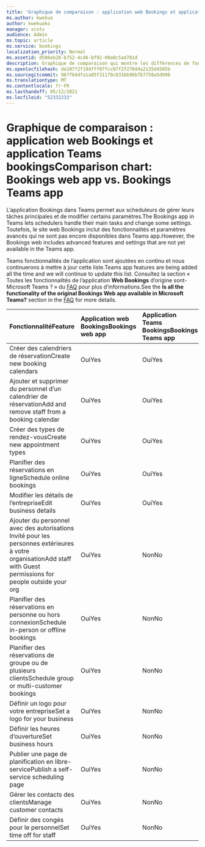 ```yaml
---
title: 'Graphique de comparaison : application web Bookings et application Teams bookings'
ms.author: kwekua
author: kwekuako
manager: scotv
audience: Admin
ms.topic: article
ms.service: bookings
localization_priority: Normal
ms.assetid: d586eb28-b752-4c46-bf92-00a0c5ad781d
description: Graphique de comparaison qui montre les différences de fonctionnalités entre l’application web Bookings et l’application Teams Bookings.
ms.openlocfilehash: de207f2f194fff07fcc07f2f278d4a2135d4585b
ms.sourcegitcommit: 967f64dfa1a05f31179c8316b96bfb7758a5d990
ms.translationtype: MT
ms.contentlocale: fr-FR
ms.lasthandoff: 05/12/2021
ms.locfileid: "52332233"
---
```

# <a name="comparison-chart-bookings-web-app-vs-bookings-teams-app"></a><span data-ttu-id="6f11e-103">Graphique de comparaison : application web Bookings et application Teams bookings</span><span class="sxs-lookup"><span data-stu-id="6f11e-103">Comparison chart: Bookings web app vs. Bookings Teams app</span></span>

<span data-ttu-id="6f11e-104">L’application Bookings dans Teams permet aux scheduleurs de gérer leurs tâches principales et de modifier certains paramètres.</span><span class="sxs-lookup"><span data-stu-id="6f11e-104">The Bookings app in Teams lets schedulers handle their main tasks and change some settings.</span></span> <span data-ttu-id="6f11e-105">Toutefois, le site web Bookings inclut des fonctionnalités et paramètres avancés qui ne sont pas encore disponibles dans Teams app.</span><span class="sxs-lookup"><span data-stu-id="6f11e-105">However, the Bookings web includes advanced features and settings that are not yet available in the Teams app.</span></span>

<span data-ttu-id="6f11e-106">Teams fonctionnalités de l’application sont ajoutées en continu et nous continuerons à mettre à jour cette liste.</span><span class="sxs-lookup"><span data-stu-id="6f11e-106">Teams app features are being added all the time and we will continue to update this list.</span></span> <span data-ttu-id="6f11e-107">Consultez la section « Toutes les fonctionnalités de l’application **Web Bookings** d’origine sont-Microsoft Teams ? » du [FAQ](bookings-faq.yml) pour plus d’informations.</span><span class="sxs-lookup"><span data-stu-id="6f11e-107">See the **Is all the functionality of the original Bookings Web app available in Microsoft Teams?** section in the [FAQ](bookings-faq.yml) for more details.</span></span>

| <span data-ttu-id="6f11e-108">Fonctionnalité</span><span class="sxs-lookup"><span data-stu-id="6f11e-108">Feature</span></span> | <span data-ttu-id="6f11e-109">Application web Bookings</span><span class="sxs-lookup"><span data-stu-id="6f11e-109">Bookings web app</span></span> | <span data-ttu-id="6f11e-110">Application Teams Bookings</span><span class="sxs-lookup"><span data-stu-id="6f11e-110">Bookings Teams app</span></span> |
|:---|:---|:---|
| <span data-ttu-id="6f11e-111">Créer des calendriers de réservation</span><span class="sxs-lookup"><span data-stu-id="6f11e-111">Create new booking calendars</span></span> | <span data-ttu-id="6f11e-112">Oui</span><span class="sxs-lookup"><span data-stu-id="6f11e-112">Yes</span></span> | <span data-ttu-id="6f11e-113">Oui</span><span class="sxs-lookup"><span data-stu-id="6f11e-113">Yes</span></span> |
| <span data-ttu-id="6f11e-114">Ajouter et supprimer du personnel d’un calendrier de réservation</span><span class="sxs-lookup"><span data-stu-id="6f11e-114">Add and remove staff from a booking calendar</span></span> | <span data-ttu-id="6f11e-115">Oui</span><span class="sxs-lookup"><span data-stu-id="6f11e-115">Yes</span></span> | <span data-ttu-id="6f11e-116">Oui</span><span class="sxs-lookup"><span data-stu-id="6f11e-116">Yes</span></span> |
| <span data-ttu-id="6f11e-117">Créer des types de rendez-vous</span><span class="sxs-lookup"><span data-stu-id="6f11e-117">Create new appointment types</span></span> | <span data-ttu-id="6f11e-118">Oui</span><span class="sxs-lookup"><span data-stu-id="6f11e-118">Yes</span></span> | <span data-ttu-id="6f11e-119">Oui</span><span class="sxs-lookup"><span data-stu-id="6f11e-119">Yes</span></span> |
| <span data-ttu-id="6f11e-120">Planifier des réservations en ligne</span><span class="sxs-lookup"><span data-stu-id="6f11e-120">Schedule online bookings</span></span> | <span data-ttu-id="6f11e-121">Oui</span><span class="sxs-lookup"><span data-stu-id="6f11e-121">Yes</span></span> | <span data-ttu-id="6f11e-122">Oui</span><span class="sxs-lookup"><span data-stu-id="6f11e-122">Yes</span></span> |
| <span data-ttu-id="6f11e-123">Modifier les détails de l’entreprise</span><span class="sxs-lookup"><span data-stu-id="6f11e-123">Edit business details</span></span> | <span data-ttu-id="6f11e-124">Oui</span><span class="sxs-lookup"><span data-stu-id="6f11e-124">Yes</span></span> | <span data-ttu-id="6f11e-125">Oui</span><span class="sxs-lookup"><span data-stu-id="6f11e-125">Yes</span></span> |
| <span data-ttu-id="6f11e-126">Ajouter du personnel avec des autorisations Invité pour les personnes extérieures à votre organisation</span><span class="sxs-lookup"><span data-stu-id="6f11e-126">Add staff with Guest permissions for people outside your org</span></span> | <span data-ttu-id="6f11e-127">Oui</span><span class="sxs-lookup"><span data-stu-id="6f11e-127">Yes</span></span> | <span data-ttu-id="6f11e-128">Non</span><span class="sxs-lookup"><span data-stu-id="6f11e-128">No</span></span> |
| <span data-ttu-id="6f11e-129">Planifier des réservations en personne ou hors connexion</span><span class="sxs-lookup"><span data-stu-id="6f11e-129">Schedule in-person or offline bookings</span></span> | <span data-ttu-id="6f11e-130">Oui</span><span class="sxs-lookup"><span data-stu-id="6f11e-130">Yes</span></span> | <span data-ttu-id="6f11e-131">Non</span><span class="sxs-lookup"><span data-stu-id="6f11e-131">No</span></span> |
| <span data-ttu-id="6f11e-132">Planifier des réservations de groupe ou de plusieurs clients</span><span class="sxs-lookup"><span data-stu-id="6f11e-132">Schedule group or multi-customer bookings</span></span> | <span data-ttu-id="6f11e-133">Oui</span><span class="sxs-lookup"><span data-stu-id="6f11e-133">Yes</span></span> | <span data-ttu-id="6f11e-134">Non</span><span class="sxs-lookup"><span data-stu-id="6f11e-134">No</span></span> |
| <span data-ttu-id="6f11e-135">Définir un logo pour votre entreprise</span><span class="sxs-lookup"><span data-stu-id="6f11e-135">Set a logo for your business</span></span> | <span data-ttu-id="6f11e-136">Oui</span><span class="sxs-lookup"><span data-stu-id="6f11e-136">Yes</span></span> | <span data-ttu-id="6f11e-137">Non</span><span class="sxs-lookup"><span data-stu-id="6f11e-137">No</span></span> |
| <span data-ttu-id="6f11e-138">Définir les heures d’ouverture</span><span class="sxs-lookup"><span data-stu-id="6f11e-138">Set business hours</span></span> | <span data-ttu-id="6f11e-139">Oui</span><span class="sxs-lookup"><span data-stu-id="6f11e-139">Yes</span></span> | <span data-ttu-id="6f11e-140">Non</span><span class="sxs-lookup"><span data-stu-id="6f11e-140">No</span></span> |
| <span data-ttu-id="6f11e-141">Publier une page de planification en libre-service</span><span class="sxs-lookup"><span data-stu-id="6f11e-141">Publish a self-service scheduling page</span></span> | <span data-ttu-id="6f11e-142">Oui</span><span class="sxs-lookup"><span data-stu-id="6f11e-142">Yes</span></span> | <span data-ttu-id="6f11e-143">Non</span><span class="sxs-lookup"><span data-stu-id="6f11e-143">No</span></span> |
| <span data-ttu-id="6f11e-144">Gérer les contacts des clients</span><span class="sxs-lookup"><span data-stu-id="6f11e-144">Manage customer contacts</span></span> | <span data-ttu-id="6f11e-145">Oui</span><span class="sxs-lookup"><span data-stu-id="6f11e-145">Yes</span></span> | <span data-ttu-id="6f11e-146">Non</span><span class="sxs-lookup"><span data-stu-id="6f11e-146">No</span></span> |
| <span data-ttu-id="6f11e-147">Définir des congés pour le personnel</span><span class="sxs-lookup"><span data-stu-id="6f11e-147">Set time off for staff</span></span> | <span data-ttu-id="6f11e-148">Oui</span><span class="sxs-lookup"><span data-stu-id="6f11e-148">Yes</span></span> | <span data-ttu-id="6f11e-149">Non</span><span class="sxs-lookup"><span data-stu-id="6f11e-149">No</span></span> |
